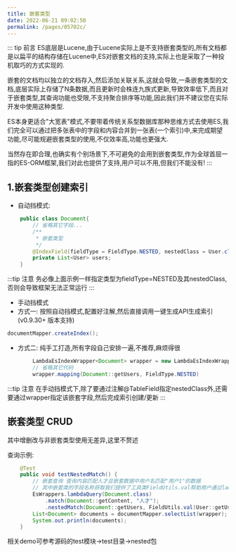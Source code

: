 ```yaml
---
title: 嵌套类型
date: 2022-06-21 09:02:50
permalink: /pages/05702c/
---
```


::: tip 前言
ES底层是Lucene,由于Lucene实际上是不支持嵌套类型的,所有文档都是以扁平的结构存储在Lucene中,ES对嵌套文档的支持,实际上也是采取了一种投机取巧的方式实现的.

嵌套的文档均以独立的文档存入,然后添加关联关系,这就会导致,一条嵌套类型的文档,底层实际上存储了N条数据,而且更新时会株连九族式更新,导致效率低下,而且对于嵌套类型,其查询功能也受限,不支持聚合排序等功能,因此我们并不建议您在实际开发中使用这种类型.

ES本身更适合"大宽表"模式,不要带着传统关系型数据库那种思维方式去使用ES,我们完全可以通过把多张表中的字段和内容合并到一张表(一个索引)中,来完成期望功能,尽可能规避嵌套类型的使用,不仅效率高,功能也更强大.

当然存在即合理,也确实有个别场景下,不可避免的会用到嵌套类型,作为全球首屈一指的ES-ORM框架,我们对此也提供了支持,用户可以不用,但我们不能没有!
:::

## 1.嵌套类型创建索引

- 自动挡模式:
```java
    public class Document{
        // 省略其它字段...
        /**
         * 嵌套类型 
         */
        @IndexField(fieldType = FieldType.NESTED, nestedClass = User.class)
        private List<User> users;
    }
```

:::tip 注意
务必像上面示例一样指定类型为fieldType=NESTED及其nestedClass,否则会导致框架无法正常运行
:::

- 手动挡模式
 - 方式一:
按照自动挡模式,配置好注解,然后直接调用一键生成API生成索引 (v0.9.30+ 版本支持)

```java
documentMapper.createIndex();
```
 - 方式二:
纯手工打造,所有字段自己安排一遍,不推荐,麻烦得很
```java
        LambdaEsIndexWrapper<Document> wrapper = new LambdaEsIndexWrapper<>();
        // 省略其它代码
        wrapper.mapping(Document::getUsers, FieldType.NESTED)
```
:::tip 注意
在手动挡模式下,除了要通过注解@TableField指定nestedClass外,还需要通过wrapper指定该嵌套字段,然后完成索引创建/更新
:::


## 嵌套类型 CRUD

其中增删改与非嵌套类型使用无差异,这里不赘述

查询示例:
```java
    @Test
    public void testNestedMatch() {
        // 嵌套查询 查询内容匹配人才且嵌套数据中用户名匹配"用户1"的数据
        // 其中嵌套类的字段名称获取我们提供了工具类FieldUtils.val帮助用户通过lambda函数式获取字段名称,当然如果不想用也可以直接传字符串
        EsWrappers.lambdaQuery(Document.class)
            .match(Document::getContent, "人才");
            .nestedMatch(Document::getUsers, FieldUtils.val(User::getUsername), "用户");
        List<Document> documents = documentMapper.selectList(wrapper);
        System.out.println(documents);
    }
```
相关demo可参考源码的test模块->test目录->nested包
